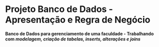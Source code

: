 # Projeto Banco de Dados - Apresentação e Regra de Negócio
 **Banco de Dados para gerenciamento de uma faculdade - Trabalhando com *modelagem, criação de tabelas, inserts, alterações e joins*** 
 
